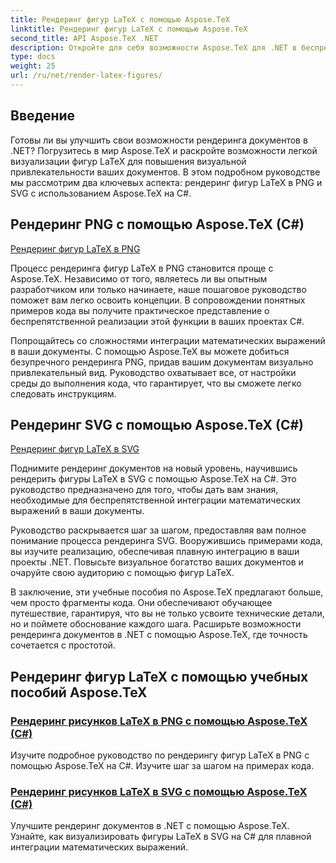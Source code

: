 ```yaml
---
title: Рендеринг фигур LaTeX с помощью Aspose.TeX
linktitle: Рендеринг фигур LaTeX с помощью Aspose.TeX
second_title: API Aspose.TeX .NET
description: Откройте для себя возможности Aspose.TeX для .NET в беспрепятственном рендеринге фигур LaTeX. Пошаговые руководства, примеры кода и многое другое для рендеринга PNG и SVG на C#.
type: docs
weight: 25
url: /ru/net/render-latex-figures/
---
```

## Введение

Готовы ли вы улучшить свои возможности рендеринга документов в .NET? Погрузитесь в мир Aspose.TeX и раскройте возможности легкой визуализации фигур LaTeX для повышения визуальной привлекательности ваших документов. В этом подробном руководстве мы рассмотрим два ключевых аспекта: рендеринг фигур LaTeX в PNG и SVG с использованием Aspose.TeX на C#.

## Рендеринг PNG с помощью Aspose.TeX (C#)

[Рендеринг фигур LaTeX в PNG](./png-latex-figure-renderer-csharp/)

Процесс рендеринга фигур LaTeX в PNG становится проще с Aspose.TeX. Независимо от того, являетесь ли вы опытным разработчиком или только начинаете, наше пошаговое руководство поможет вам легко освоить концепции. В сопровождении понятных примеров кода вы получите практическое представление о беспрепятственной реализации этой функции в ваших проектах C#.

Попрощайтесь со сложностями интеграции математических выражений в ваши документы. С помощью Aspose.TeX вы можете добиться безупречного рендеринга PNG, придав вашим документам визуально привлекательный вид. Руководство охватывает все, от настройки среды до выполнения кода, что гарантирует, что вы сможете легко следовать инструкциям.

## Рендеринг SVG с помощью Aspose.TeX (C#)

[Рендеринг фигур LaTeX в SVG](./svg-latex-figure-renderer-csharp/)

Поднимите рендеринг документов на новый уровень, научившись рендерить фигуры LaTeX в SVG с помощью Aspose.TeX на C#. Это руководство предназначено для того, чтобы дать вам знания, необходимые для беспрепятственной интеграции математических выражений в ваши документы.

Руководство раскрывается шаг за шагом, предоставляя вам полное понимание процесса рендеринга SVG. Вооружившись примерами кода, вы изучите реализацию, обеспечивая плавную интеграцию в ваши проекты .NET. Повысьте визуальное богатство ваших документов и очаруйте свою аудиторию с помощью фигур LaTeX.

В заключение, эти учебные пособия по Aspose.TeX предлагают больше, чем просто фрагменты кода. Они обеспечивают обучающее путешествие, гарантируя, что вы не только усвоите технические детали, но и поймете обоснование каждого шага. Расширьте возможности рендеринга документов в .NET с помощью Aspose.TeX, где точность сочетается с простотой.
## Рендеринг фигур LaTeX с помощью учебных пособий Aspose.TeX
### [Рендеринг рисунков LaTeX в PNG с помощью Aspose.TeX (C#)](./png-latex-figure-renderer-csharp/)
Изучите подробное руководство по рендерингу фигур LaTeX в PNG с помощью Aspose.TeX на C#. Изучите шаг за шагом на примерах кода.
### [Рендеринг рисунков LaTeX в SVG с помощью Aspose.TeX (C#)](./svg-latex-figure-renderer-csharp/)
Улучшите рендеринг документов в .NET с помощью Aspose.TeX. Узнайте, как визуализировать фигуры LaTeX в SVG на C# для плавной интеграции математических выражений.